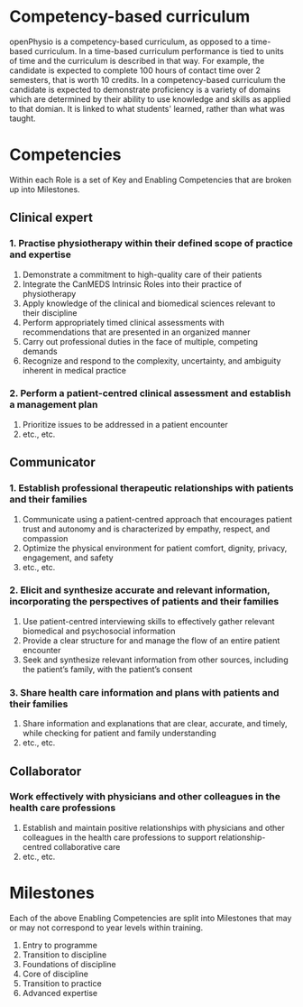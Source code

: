 # Competency-based curriculum
openPhysio is a competency-based curriculum, as opposed to a time-based curriculum. In a time-based curriculum performance is tied to units of time and the curriculum is described in that way. For example, the candidate is expected to complete 100 hours of contact time over 2 semesters, that is worth 10 credits. In a competency-based curriculum the candidate is expected to demonstrate proficiency is a variety of domains which are determined by their ability to use knowledge and skills as applied to that domian. It is linked to what students' learned, rather than what was taught.

# Competencies

Within each Role is a set of Key and Enabling Competencies that are broken up into Milestones.

## Clinical expert

### 1. Practise physiotherapy within their defined scope of practice and expertise
  1. Demonstrate a commitment to high-quality care of their patients
  2. Integrate the CanMEDS Intrinsic Roles into their practice of physiotherapy
  3. Apply knowledge of the clinical and biomedical sciences relevant to their discipline
  4. Perform appropriately timed clinical assessments with recommendations that are presented in an organized manner
  5. Carry out professional duties in the face of multiple, competing demands
  6. Recognize and respond to the complexity, uncertainty, and ambiguity inherent in medical practice

### 2. Perform a patient-centred clinical assessment and establish a management plan
  1. Prioritize issues to be addressed in a patient encounter
  2. etc., etc.

## Communicator

### 1. Establish professional therapeutic relationships with patients and their families
  1. Communicate using a patient-centred approach that encourages patient trust and autonomy and is characterized by empathy, respect, and compassion
  2. Optimize the physical environment for patient comfort, dignity, privacy, engagement, and safety
  3. etc., etc.

### 2. Elicit and synthesize accurate and relevant information, incorporating the perspectives of patients and their families
  1. Use patient-centred interviewing skills to effectively gather relevant biomedical and psychosocial information
  2. Provide a clear structure for and manage the flow of an entire patient encounter
  3. Seek and synthesize relevant information from other sources, including the patient’s family, with the patient’s consent

### 3. Share health care information and plans with patients and their families
  1. Share information and explanations that are clear, accurate, and timely, while checking for patient and family understanding
  2. etc., etc.

## Collaborator

### Work effectively with physicians and other colleagues in the health care professions
  1. Establish and maintain positive relationships with physicians and other colleagues in the health care professions to support relationship-centred collaborative care
  2. etc., etc.

# Milestones

Each of the above Enabling Competencies are split into Milestones that may or may not correspond to year levels within training.

1. Entry to programme
2. Transition to discipline
3. Foundations of discipline
4. Core of discipline
5. Transition to practice
6. Advanced expertise
